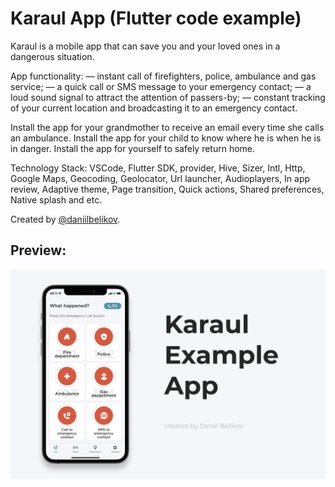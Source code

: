 # Karaul App (Flutter code example)
Karaul is a mobile app that can save you and your loved ones in a dangerous situation.
 
App functionality:
— instant call of firefighters, police, ambulance and gas service;
— a quick call or SMS message to your emergency contact;
— a loud sound signal to attract the attention of passers-by;
— constant tracking of your current location and broadcasting it to an emergency contact.

Install the app for your grandmother to receive an email every time she calls an ambulance. Install the app for your child to know where he is when he is in danger. Install the app for yourself to safely return home.

Technology Stack: VSCode, Flutter SDK, provider, Hive, Sizer, Intl, Http, Google Maps, Geocoding, Geolocator, Url launcher, Audioplayers, In app review, Adaptive theme, Page transition, Quick actions, Shared preferences, Native splash and etc.

Created by [@daniilbelikov](https://github.com/daniilbelikov).

## Preview:
<img src="./Preview/preview.png"/>
